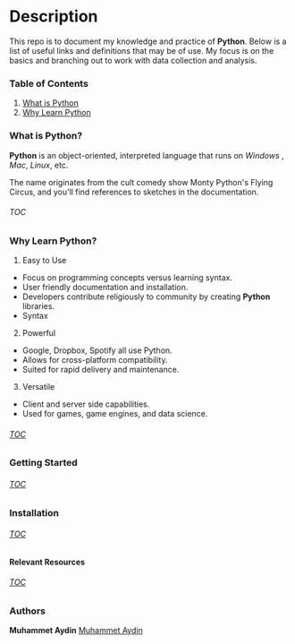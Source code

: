 # Description
This repo is to document my knowledge and practice of **Python**. Below is a list of useful links and definitions that may be of use. My focus is on the basics and branching out to work with data collection and analysis. 

### <a id="toc"></a>Table of Contents
1. [What is Python](#what)
2. [Why Learn Python](#why)

### <a id="what"></a>What is Python?
**Python** is an object-oriented, interpreted language that runs on *Windows* , *Mac*, *Linux*, etc.<br />

The name originates from the cult comedy show Monty Python's Flying Circus, and you'll find references to sketches in the documentation.<br />

###### [TOC](#toc)

### <a id="why"></a>Why Learn Python?
1. Easy to Use 
 * Focus on programming concepts versus learning syntax.
 * User friendly documentation and installation.
 * Developers contribute religiously to community by creating **Python** libraries.
 * Syntax 
2. Powerful
* Google, Dropbox, Spotify all use Python.
* Allows for cross-platform compatibility.
* Suited for rapid delivery and maintenance. 
3. Versatile
* Client and server side capabilities.
* Used for games, game engines, and data science.

###### [TOC](#toc)
 
### Getting Started

###### [TOC](#toc)

### Installation

###### [TOC](#toc)

#### Relevant Resources

###### [TOC](#toc)

### Authors
**Muhammet Aydin** [Muhammet Aydin](https://github.com/muhammeta7)
